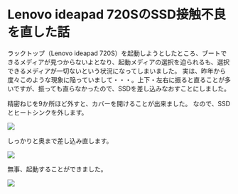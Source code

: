 # Lenovo ideapad 720SのSSD接触不良を直した話

ラックトップ（Lenovo ideapad 720S）を起動しようとしたところ、ブートできるメディアが見つからないよとなり、起動メディアの選択を迫られるも、選択できるメディアが一切ないという状況になってしまいました。
実は、昨年から度々このような現象に陥っていまして・・・。上下・左右に振ると直ることが多いですが、振っても直らなかったので、SSDを差し込みなおすことにしました。

精密ねじを9か所ほど外すと、カバーを開けることが出来ました。
なので、SSDとヒートシンクを外します。

![](https://takoyaki-3.github.io/takoyaki3-com-data/contents/media/lenovo-0b0909e4517b685df812218af632b180.png)

しっかりと奥まで差し込み直します。

![](https://takoyaki-3.github.io/takoyaki3-com-data/contents/media/lenovo-ffe28f9c04bb68ee4aaf2973bc621d61.jpg)

無事、起動することができました。

![](https://takoyaki-3.github.io/takoyaki3-com-data/contents/media/lenovo-b64468451532eee210b534bdc3b16265.jpg)

